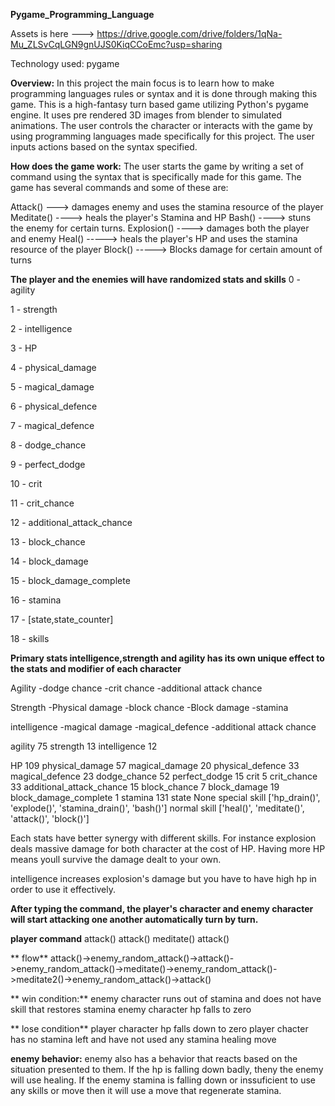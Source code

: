 **Pygame_Programming_Language**

Assets is here ---> https://drive.google.com/drive/folders/1qNa-Mu_ZLSvCqLGN9gnUJS0KiqCCoEmc?usp=sharing

Technology used: pygame

**Overview:**
In this project the main focus is to learn how to make programming languages rules or syntax and it is done through
making this game. This is a high-fantasy turn based game utilizing Python's pygame engine. It uses
pre rendered 3D images from blender to simulated animations. The user controls the character or interacts
with the game by using programming languages made specifically for this project. The user inputs actions based
on the syntax specified.

**How does the game work:**
The user starts the game by writing a set of command using the syntax that is specifically made for this game. The game
has several commands and some of these are:

Attack() ---> damages enemy and uses the stamina resource of the player
Meditate() ----> heals the player's Stamina and HP
Bash() ----> stuns the enemy for certain turns.
Explosion() ----> damages both the player and enemy
Heal() -----> heals the player's HP and uses the stamina resource of the player
Block() -----> Blocks damage for certain amount of turns


**The player and the enemies will have randomized stats and skills**
0 - agility 

1 - strength 

2 - intelligence 

3 - HP

4 - physical_damage 

5 - magical_damage 

6 - physical_defence 

7 - magical_defence 

8 - dodge_chance 

9 - perfect_dodge 

10 - crit 

11 - crit_chance 

12 - additional_attack_chance 

13 - block_chance 

14 - block_damage 

15 - block_damage_complete

16 - stamina

17 - [state,state_counter]

 18 - skills

**Primary stats intelligence,strength and agility has its own unique effect to the stats and modifier of each character**

Agility
  -dodge chance
  -crit chance
  -additional attack chance
  
Strength
  -Physical damage
  -block chance
  -Block damage
  -stamina

intelligence
  -magical damage
  -magical_defence
  -additional attack chance

agility 75
strength 13
intelligence 12

HP 109
physical_damage 57
magical_damage 20
physical_defence 33
magical_defence 23
dodge_chance 52
perfect_dodge 15
crit 5
crit_chance 33
additional_attack_chance 15
block_chance 7
block_damage 19
block_damage_complete 1
stamina 131
state None
special skill ['hp_drain()', 'explode()', 'stamina_drain()', 'bash()']
normal skill ['heal()', 'meditate()', 'attack()', 'block()']

Each stats have better synergy with different skills. For instance explosion deals massive damage for both character at the cost
of HP. Having more HP means youll survive the damage dealt to your own.

intelligence increases explosion's damage but you have to have high hp in order to use it effectively.



**After typing the command, the player's character and enemy character will start attacking one another automatically turn by turn.**

**player command**
  attack()
  attack()
  meditate()
  attack()

**  flow**
  attack()->enemy_random_attack()->attack()->enemy_random_attack()->meditate()->enemy_random_attack()->meditate2()->enemy_random_attack()->attack()


**  win condition:**
  enemy character runs out of stamina and does not have skill that restores stamina
  enemy character hp falls to zero

**  lose condition**
  player character hp falls down to zero
  player chacter has no stamina left and have not used any stamina healing move



**enemy behavior:**
enemy also has a behavior that reacts based on the situation presented to them. If the hp is falling down badly, theny the enemy will use healing. If the enemy
stamina is falling down or inssuficient to use any skills or move then it will use a move that regenerate stamina.

  







      
